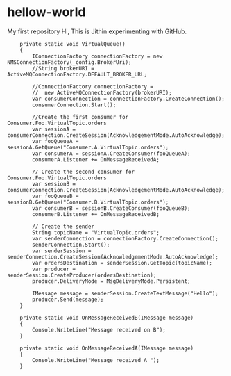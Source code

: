 # hellow-world
My first repository
Hi,
This is Jithin experimenting with GitHub.


        private static void VirtualQueue()
        {
            IConnectionFactory connectionFactory = new NMSConnectionFactory(_config.BrokerUri);
            //String brokerURI = ActiveMQConnectionFactory.DEFAULT_BROKER_URL;

            //ConnectionFactory connectionFactory =
            //  new ActiveMQConnectionFactory(brokerURI);
            var consumerConnection = connectionFactory.CreateConnection();
            consumerConnection.Start();

            //Create the first consumer for Consumer.Foo.VirtualTopic.orders
            var sessionA = consumerConnection.CreateSession(AcknowledgementMode.AutoAcknowledge);
            var fooQueueA = sessionA.GetQueue("Consumer.A.VirtualTopic.orders");
            var consumerA = sessionA.CreateConsumer(fooQueueA);
            consumerA.Listener += OnMessageReceivedA;

            // Create the second consumer for Consumer.Foo.VirtualTopic.orders
            var sessionB = consumerConnection.CreateSession(AcknowledgementMode.AutoAcknowledge);
            var fooQueueB = sessionB.GetQueue("Consumer.B.VirtualTopic.orders");
            var consumerB = sessionB.CreateConsumer(fooQueueB);
            consumerB.Listener += OnMessageReceivedB;

            // Create the sender
            String topicName = "VirtualTopic.orders";
            var senderConnection = connectionFactory.CreateConnection();
            senderConnection.Start();
            var senderSession = senderConnection.CreateSession(AcknowledgementMode.AutoAcknowledge);
            var ordersDestination = senderSession.GetTopic(topicName);
            var producer = senderSession.CreateProducer(ordersDestination);
            producer.DeliveryMode = MsgDeliveryMode.Persistent;

            IMessage message = senderSession.CreateTextMessage("Hello");
            producer.Send(message);
        }

        private static void OnMessageReceivedB(IMessage message)
        {
            Console.WriteLine("Message received on B");
        }

        private static void OnMessageReceivedA(IMessage message)
        {
            Console.WriteLine("Message received A ");
        }
